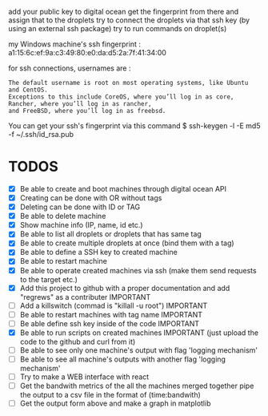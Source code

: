 add your public key to digital ocean
get the fingerprint from there and assign that to the droplets
try to connect the droplets via that ssh key (by using an external ssh package)
try to run commands on droplet(s)

my Windows machine's ssh fingerprint : a1:15:6c:ef:9a:c3:49:80:e0:da:d5:2a:7f:41:34:00


for ssh connections, usernames are :
```
The default username is root on most operating systems, like Ubuntu and CentOS.
Exceptions to this include CoreOS, where you’ll log in as core,
Rancher, where you’ll log in as rancher,
and FreeBSD, where you’ll log in as freebsd.
```



You can get your ssh's fingerprint via this command
$ ssh-keygen -l -E md5 -f ~/.ssh/id_rsa.pub


# TODOS
- [x] Be able to create and boot machines through digital ocean API
- [x] Creating can be done with OR without tags
- [x] Deleting can be done with ID or TAG
- [x] Be able to delete machine
- [x] Show machine info (IP, name, id etc.)
- [x] Be able to list all droplets or droplets that has same tag
- [x] Be able to create multiple droplets at once (bind them with a tag)
- [x] Be able to define a SSH key to created machine
- [x] Be able to restart machine
- [x] Be able to operate created machines via ssh (make them send requests to the target etc.)
- [x] Add this project to github with a proper documentation and add "regrews" as a contributer IMPORTANT
- [ ] Add a killswitch (commad is "killall -u root")  IMPORTANT
- [ ] Be able to restart machines with tag name		 IMPORTANT
- [ ] Be able define ssh key inside of the code		 IMPORTANT
- [X] Be able to run scripts on created machines		 IMPORTANT (just upload the code to the github and curl from it)
- [ ] Be able to see only one machine's output with flag  'logging mechanism'
- [ ] Be able to see all machine's outputs with another flag 'logging mechanism'
- [ ] Try to make a WEB interface with react
- [ ] Get the bandwith metrics of the all the machines merged together pipe the output to a csv file in the format of (time:bandwith)
- [ ] Get the output form above and make a graph in matplotlib
